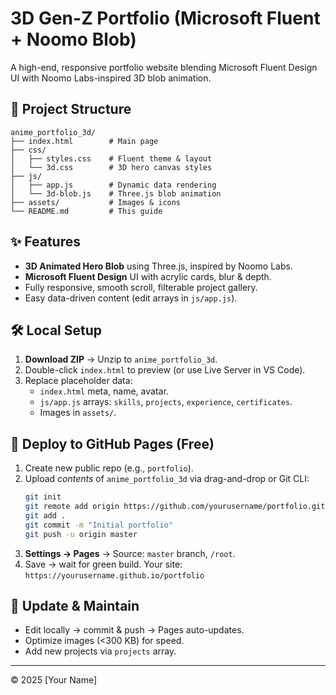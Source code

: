 # 3D Gen-Z Portfolio (Microsoft Fluent + Noomo Blob)

A high-end, responsive portfolio website blending Microsoft Fluent Design UI with Noomo Labs-inspired 3D blob animation.

## 📂 Project Structure
```
anime_portfolio_3d/
├── index.html        # Main page
├── css/
│   ├── styles.css    # Fluent theme & layout
│   └── 3d.css        # 3D hero canvas styles
├── js/
│   ├── app.js        # Dynamic data rendering
│   └── 3d-blob.js    # Three.js blob animation
├── assets/           # Images & icons
└── README.md         # This guide
```

## ✨ Features
- **3D Animated Hero Blob** using Three.js, inspired by Noomo Labs.
- **Microsoft Fluent Design** UI with acrylic cards, blur & depth.
- Fully responsive, smooth scroll, filterable project gallery.
- Easy data-driven content (edit arrays in `js/app.js`).

## 🛠️ Local Setup
1. **Download ZIP** → Unzip to `anime_portfolio_3d`.
2. Double-click `index.html` to preview (or use Live Server in VS Code).
3. Replace placeholder data:
   - `index.html` meta, name, avatar.
   - `js/app.js` arrays: `skills`, `projects`, `experience`, `certificates`.
   - Images in `assets/`.

## 🚀 Deploy to GitHub Pages (Free)
1. Create new public repo (e.g., `portfolio`).
2. Upload *contents* of `anime_portfolio_3d` via drag-and-drop or Git CLI:
   ```bash
   git init
   git remote add origin https://github.com/yourusername/portfolio.git
   git add .
   git commit -m "Initial portfolio"
   git push -u origin master
   ```
3. **Settings → Pages** → Source: `master` branch, `/root`.
4. Save → wait for green build. Your site:  
   `https://yourusername.github.io/portfolio`

## 🔄 Update & Maintain
- Edit locally → commit & push → Pages auto-updates.
- Optimize images (<300 KB) for speed.
- Add new projects via `projects` array.

---
© 2025 [Your Name]
